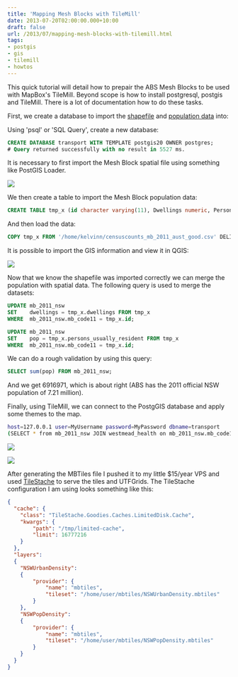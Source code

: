 ```yaml
---
title: 'Mapping Mesh Blocks with TileMill'
date: 2013-07-20T02:00:00.000+10:00
draft: false
url: /2013/07/mapping-mesh-blocks-with-tilemill.html
tags: 
- postgis
- gis
- tilemill
- howtos
---
```


This quick tutorial will detail how to prepair the ABS Mesh Blocks to be used with MapBox's TileMill. Beyond scope is how to install postgresql, postgis and TileMill. There is a lot of documentation how to do these tasks.  
  
First, we create a database to import the [shapefile](http://www.abs.gov.au/AUSSTATS/abs@.nsf/DetailsPage/1270.0.55.001July%202011?OpenDocument) and [population data](http://www.abs.gov.au/AUSSTATS/abs@.nsf/DetailsPage/2074.02011?OpenDocument) into:  
  
  
Using 'psql' or 'SQL Query', create a new database:  
  
```sql
CREATE DATABASE transport WITH TEMPLATE postgis20 OWNER postgres;
# Query returned successfully with no result in 5527 ms.
```  
It is necessary to first import the Mesh Block spatial file using something like PostGIS Loader.  
  
![](https://blogger.googleusercontent.com/img/b/R29vZ2xl/AVvXsEi8zpIUCky4eqQcl82ds0um_KZvlqepw11Svcc5SnyMT24IBX8O9ZTIurIyzM0nNivejDs3uiPyoejPNuxpuVcMgf45IY7xYb6FmtcCUG9TbTxCDiq2feCnileNBwms5M8PrEDjhP7DRtvG/s640/PostGISLoader2.png)  
  
We then create a table to import the Mesh Block population data:  
  
```sql
CREATE TABLE tmp_x (id character varying(11), Dwellings numeric, Persons_Usually_Resident numeric);
```  
And then load the data:  
  
```sql
COPY tmp_x FROM '/home/kelvinn/censuscounts_mb_2011_aust_good.csv' DELIMITERS ',' CSV HEADER;
```  
It is possible to import the GIS information and view it in QGIS:  
  
![](https://blogger.googleusercontent.com/img/b/R29vZ2xl/AVvXsEir_OlfVmY_FZjQGoh_UdIr2wVe1xsNQLDzYH6M5gX5V5a-lknehk_lDEuhaZUC9tqwcoKHoKCv9KLLSSmlcqU5sX89jkJzne-FHgQYQUML9KwGoCoAQEa8DEOHuI3KA4qDq7n4kWtUbvC3/s640/qgis.png)  
  
Now that we know the shapefile was imported correctly we can merge the population with spatial data. The following query is used to merge the datasets:  
  
```sql
UPDATE mb_2011_nsw
SET    dwellings = tmp_x.dwellings FROM tmp_x
WHERE  mb_2011_nsw.mb_code11 = tmp_x.id;

UPDATE mb_2011_nsw
SET    pop = tmp_x.persons_usually_resident FROM tmp_x
WHERE  mb_2011_nsw.mb_code11 = tmp_x.id;

```  
We can do a rough validation by using this query:  
  
```sql
SELECT sum(pop) FROM mb_2011_nsw;
```  
And we get 6916971, which is about right (ABS has the 2011 official NSW population of 7.21 million).  
  
Finally, using TileMill, we can connect to the PostgGIS database and apply some themes to the map.  
  
```bash
host=127.0.0.1 user=MyUsername password=MyPassword dbname=transport
(SELECT * from mb_2011_nsw JOIN westmead_health on mb_2011_nsw.mb_code11 = westmead_health.label) as mb


```  
![](https://blogger.googleusercontent.com/img/b/R29vZ2xl/AVvXsEheoXfae5qm5A8jKuBJg99a2zR_idp0NTWM3I40Belyi1GIwvM-kzHSOBbYd1rHEouJon19thdULDYo_GVKdZDMCF2JJ51iR6xc9JNdOw-K5dubGsvK32IXrLMGe2WUlxBWnALGhsV4ZlOK/s640/tilemill_1.png)  
  
![](https://blogger.googleusercontent.com/img/b/R29vZ2xl/AVvXsEgMEZ7vsutC7RO2T4jT78IIxxKpW4wVrk3Mokfgb9SqTXWQ7dt4Gysc5C03y6IZC7_IPRbzx0wjSBxgRrR5yapT-H3AGJL7a4jY3nsXeMeR8aVdR0o39Gkobs361WOckKzzK4_56_5j-9M7/s640/tilemill_2.png)  
  
After generating the MBTiles file I pushed it to my little $15/year VPS and used [TileStache](http://tilestache.org/) to serve the tiles and UTFGrids. The TileStache configuration I am using looks something like this:  
  
```json
{
  "cache": {
    "class": "TileStache.Goodies.Caches.LimitedDisk.Cache",
    "kwargs": {
        "path": "/tmp/limited-cache",
        "limit": 16777216
    }
  },
  "layers": 
  {
    "NSWUrbanDensity":
    {
        "provider": {
            "name": "mbtiles",
            "tileset": "/home/user/mbtiles/NSWUrbanDensity.mbtiles"
        }
    },
    "NSWPopDensity":
    {
        "provider": {
            "name": "mbtiles",
            "tileset": "/home/user/mbtiles/NSWPopDensity.mbtiles"
        }
    }
  }
}

```